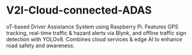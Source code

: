 # V2I-Cloud-connected-ADAS
oT-based Driver Assistance System using Raspberry Pi. Features GPS tracking, real-time traffic &amp; hazard alerts via Blynk, and offline traffic sign detection with YOLOv8. Combines cloud services &amp; edge AI to enhance road safety and awareness.
